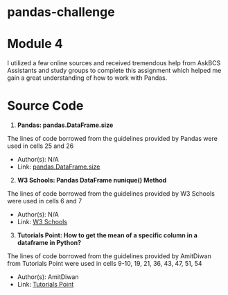 # pandas-challenge

# Module 4

I utilized a few online sources and received tremendous help from AskBCS Assistants and study groups to complete this assignment which helped me gain a great understanding of how to work with Pandas.

# Source Code

1. **Pandas: pandas.DataFrame.size**
   
The lines of code borrowed from the guidelines provided by Pandas were used in cells 25 and 26
   - Author(s): N/A
   - Link: [pandas.DataFrame.size](https://pandas.pydata.org/docs/reference/api/pandas.DataFrame.size.html)

2. **W3 Schools: Pandas DataFrame nunique() Method**
   
The lines of code borrowed from the guidelines provided by W3 Schools were used in cells 6 and 7
   - Author(s): N/A
   - Link: [W3 Schools](https://www.w3schools.com/python/pandas/ref_df_nunique.asp#:~:text=The%20nunique()%20method%20returns,unique%20values%20for%20each%20row.)

3. **Tutorials Point: How to get the mean of a specific column in a dataframe in Python?**
   
The lines of code borrowed from the guidelines provided by AmitDiwan from Tutorials Point were used in cells 9-10, 19, 21, 36, 43, 47, 51, 54
   - Author(s): AmitDiwan
   - Link: [Tutorials Point](https://www.tutorialspoint.com/how-to-get-the-mean-of-a-specific-column-in-a-dataframe-in-python)
